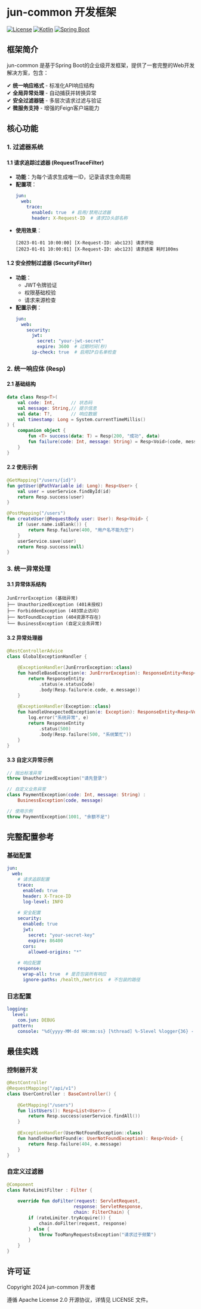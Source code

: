 # jun-common 开发框架

[![License](https://img.shields.io/badge/License-Apache%202.0-blue.svg)](https://opensource.org/licenses/Apache-2.0)
[![Kotlin](https://img.shields.io/badge/Kotlin-1.9.25-blue.svg)](https://kotlinlang.org)
[![Spring Boot](https://img.shields.io/badge/Spring%20Boot-3.4.5-brightgreen.svg)](https://spring.io/projects/spring-boot)

## 框架简介

jun-common 是基于Spring Boot的企业级开发框架，提供了一套完整的Web开发解决方案，包含：

✔ **统一响应格式** - 标准化API响应结构  
✔ **全局异常处理** - 自动捕获并转换异常  
✔ **安全过滤器链** - 多层次请求过滤与验证  
✔ **微服务支持** - 增强的Feign客户端能力

## 核心功能

### 1. 过滤器系统

#### 1.1 请求追踪过滤器 (RequestTraceFilter)
- **功能**：为每个请求生成唯一ID，记录请求生命周期
- **配置项**：
  ```yaml
  jun:
    web:
      trace:
        enabled: true  # 启用/禁用过滤器
        header: X-Request-ID  # 请求ID头部名称
  ```
- **使用效果**：
  ```text
  [2023-01-01 10:00:00] [X-Request-ID: abc123] 请求开始
  [2023-01-01 10:00:01] [X-Request-ID: abc123] 请求结束 耗时100ms
  ```

#### 1.2 安全控制过滤器 (SecurityFilter)
- **功能**：
  - JWT令牌验证
  - 权限基础校验
  - 请求来源检查
- **配置示例**：
  ```yaml
  jun:
    web:
      security:
        jwt:
          secret: "your-jwt-secret"
          expire: 3600  # 过期时间(秒)
        ip-check: true  # 启用IP白名单检查
  ```

### 2. 统一响应体 (Resp)

#### 2.1 基础结构
```kotlin
data class Resp<T>(
    val code: Int,      // 状态码
    val message: String,// 提示信息
    val data: T?,       // 响应数据
    val timestamp: Long = System.currentTimeMillis()
) {
    companion object {
        fun <T> success(data: T) = Resp(200, "成功", data)
        fun failure(code: Int, message: String) = Resp<Void>(code, message, null)
    }
}
```

#### 2.2 使用示例
```kotlin
@GetMapping("/users/{id}")
fun getUser(@PathVariable id: Long): Resp<User> {
    val user = userService.findById(id)
    return Resp.success(user)
}

@PostMapping("/users")
fun createUser(@RequestBody user: User): Resp<Void> {
    if (user.name.isBlank()) {
        return Resp.failure(400, "用户名不能为空")
    }
    userService.save(user)
    return Resp.success(null)
}
```

### 3. 统一异常处理

#### 3.1 异常体系结构
```text
JunErrorException (基础异常)
├── UnauthorizedException (401未授权)
├── ForbiddenException (403禁止访问)
├── NotFoundException (404资源不存在)
└── BusinessException (自定义业务异常)
```

#### 3.2 异常处理器
```kotlin
@RestControllerAdvice
class GlobalExceptionHandler {
    
    @ExceptionHandler(JunErrorException::class)
    fun handleBaseException(e: JunErrorException): ResponseEntity<Resp<Void>> {
        return ResponseEntity
            .status(e.statusCode)
            .body(Resp.failure(e.code, e.message))
    }
    
    @ExceptionHandler(Exception::class)
    fun handleUnexpectedException(e: Exception): ResponseEntity<Resp<Void>> {
        log.error("系统异常", e)
        return ResponseEntity
            .status(500)
            .body(Resp.failure(500, "系统繁忙"))
    }
}
```

#### 3.3 自定义异常示例
```kotlin
// 抛出标准异常
throw UnauthorizedException("请先登录")

// 自定义业务异常
class PaymentException(code: Int, message: String) : 
    BusinessException(code, message)

// 使用示例
throw PaymentException(1001, "余额不足")
```

## 完整配置参考

### 基础配置
```yaml
jun:
  web:
    # 请求追踪配置
    trace:
      enabled: true
      header: X-Trace-ID
      log-level: INFO
    
    # 安全配置
    security:
      enabled: true
      jwt:
        secret: "your-secret-key"
        expire: 86400
      cors:
        allowed-origins: "*"
    
    # 响应配置
    response:
      wrap-all: true  # 是否包装所有响应
      ignore-paths: /health,/metrics  # 不包装的路径
```

### 日志配置
```yaml
logging:
  level:
    com.jun: DEBUG
  pattern:
    console: "%d{yyyy-MM-dd HH:mm:ss} [%thread] %-5level %logger{36} - %msg%n"
```

## 最佳实践

### 控制器开发
```kotlin
@RestController
@RequestMapping("/api/v1")
class UserController : BaseController() {
    
    @GetMapping("/users")
    fun listUsers(): Resp<List<User>> {
        return Resp.success(userService.findAll())
    }
    
    @ExceptionHandler(UserNotFoundException::class)
    fun handleUserNotFound(e: UserNotFoundException): Resp<Void> {
        return Resp.failure(404, e.message)
    }
}
```

### 自定义过滤器
```kotlin
@Component
class RateLimitFilter : Filter {
    
    override fun doFilter(request: ServletRequest, 
                         response: ServletResponse,
                         chain: FilterChain) {
        if (rateLimiter.tryAcquire()) {
            chain.doFilter(request, response)
        } else {
            throw TooManyRequestsException("请求过于频繁")
        }
    }
}
```

## 许可证

Copyright 2024 jun-common 开发者

遵循 Apache License 2.0 开源协议，详情见 LICENSE 文件。

